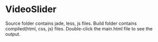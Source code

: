 # VideoSlider
Source folder contains jade, less, js files.
Build folder contains compiled(html, css, js) files.
Double-click the main.html file to see the output.
